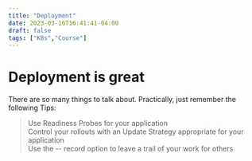 ```yaml
---
title: "Deployment"
date: 2023-03-16T16:41:41-04:00
draft: false
tags: ["K8s","Course"]
---
```


# Deployment is great

There are so many things to talk about. Practically, just remember the following Tips:

> Use Readiness Probes for your application  
> Control your rollouts with an Update Strategy appropriate for your application  
> Use the -- record option to leave a trail of your work for others  


